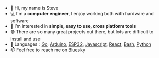 - 🥳 Hi, my name is Steve
- 💻 I'm a **computer engineer**, I enjoy working both with hardware and software
- 👀 I’m interested in **simple, easy to use, cross platform tools**
- 🟢 There are so many great projects out there, but lots are difficult to install and use
- 📢 Languages : [Go](https://github.com/topics/go), [Arduino](https://github.com/topics/arduino), [ESP32](https://github.com/topics/esp32), [Javascript](https://github.com/topics/javascript), [React](https://github.com/topics/react), [Bash](https://github.com/topics/bash), [Python](https://github.com/topics/python)
- 📫 Feel free to reach me on <a rel="me" href="https://bsky.app/profile/steve.zazeski.com">Bluesky</a>

